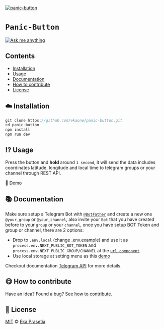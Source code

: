 <!-- mind you open an issue... 😀 -->

[![panic-button](https://res.cloudinary.com/ddjsyskef/image/upload/v1616933943/Github/meqqdwjo4orbrsm98sra.jpg)](#)

# `Panic-Button`

[![Ask me anything](https://img.shields.io/badge/ask%20me-anything-orange)][ama]

## Contents

- [Installation](#cloud-installation)
- [Usage](#interrobang-usage)
- [Documentation](#books-documentation)
- [How to contribute](#yum-how-to-contribute)
- [License](#yum-how-to-contribute)

## :cloud: Installation

```js
git clone https://github.com/ekaone/panic-button.git
cd panic-button
npm install
npm run dev
```

## :interrobang: Usage

Press the button and **hold** around `1 second`, it will send the data includes coordinates latitude, longitude and local time to telegram groups or your channel through REST API.

:rocket: [Demo](https://panic-button-eka.vercel.app/)

## :books: Documentation

Make sure setup a Telegram Bot with [`@BotFather`](https://t.me/botfather) and create a new one `@your_group` or `@your_channel`, also invite your `Bot` that you have created before to your `group` or your `channel`, once you have setup BOT Token and group or channel, there are 2 options:

- Drop to `.env.local` (change .env.example) and use it as `process.env.NEXT_PUBLIC_BOT_TOKEN` and `process.env.NEXT_PUBLIC_GROUP/CHANNEL` at the [`url component`](https://github.com/ekaone/panic-button/blob/main/components/button.tsx)
- Use local storage at setting menu as this [demo](https://panic-button-eka.vercel.app/)

Checkout documentation [Telegram API](https://core.telegram.org/bots/api) for more details.

## :yum: How to contribute

Have an idea? Found a bug? See [how to contribute][contributing].

## :scroll: License

[MIT][license] © [Eka Prasetia][website]

[website]: https://www.ekaprasetia.com/
[contributing]: https://github.com/ekaone/contribute
[license]: https://en.wikipedia.org/wiki/MIT_License
[ama]: https://github.com/ekaone/ama
